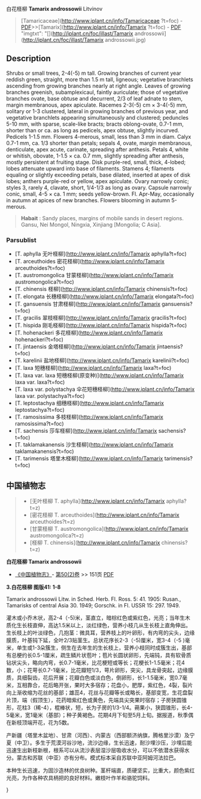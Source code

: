 白花柽柳 **Tamarix androssowii** Litvinov

> [Tamaricaceae](http://www.iplant.cn/info/Tamaricaceae ?t=foc) - [PDF](http://iplant.cn/foc/pdf/Tamaricaceae.pdf)>>[Tamarix](http://www.iplant.cn/info/Tamarix ?t=foc) - [PDF](http://www.iplant.cn/foc/pdf/Tamarix.pdf)
  "imgtxt": "[](http://iplant.cn/foc/illast/Tamarix androssowii](http://iplant.cn/foc/illast/Tamarix androssowii.jpg)

## Description

Shrubs or small trees, 2-4(-5) m tall. Growing branches of current year reddish green, straight, more than 1.5 m tall, ligneous; vegetative branchlets ascending from growing branches nearly at right angle. Leaves of growing branches greenish, subamplexicaul, faintly auriculate; those of vegetative branches ovate, base obtuse and decurrent, 2/3 of leaf adnate to stem, margin membranous, apex apiculate. Racemes 2-3(-5) cm × 3-4(-5) mm, solitary or 1-3 clustered, lateral in growing branches of previous year, and vegetative branchlets appearing simultaneously and clustered; peduncles 5-10 mm, with sparse, scale-like bracts; bracts oblong-ovate, 0.7-1 mm, shorter than or ca. as long as pedicels, apex obtuse, slightly incurved. Pedicels 1-1.5 mm. Flowers 4-merous, small, less than 3 mm in diam. Calyx 0.7-1 mm, ca. 1/3 shorter than petals; sepals 4, ovate, margin membranous, denticulate, apex acute, carinate, spreading after anthesis. Petals 4, white or whitish, obovate, 1-1.5 × ca. 0.7 mm, slightly spreading after anthesis, mostly persistent at fruiting stage. Disk purple-red, small, thick, 4-lobed; lobes attenuate upward into base of filaments. Stamens 4; filaments equaling or slightly exceeding petals, base dilated, inserted at apex of disk lobes; anthers purple-red or yellow, apex apiculate. Ovary narrowly conic; styles 3, rarely 4, clavate, short, 1/4-1/3 as long as ovary. Capsule narrowly conic, small, 4-5 × ca. 1 mm; seeds yellow-brown. Fl. Apr-May, occasionally in autumn at apices of new branches. Flowers blooming in autumn 5-merous.

> **Habait** : 
> Sandy places, margins of mobile sands in desert regions. Gansu, Nei Mongol, Ningxia, Xinjiang [Mongolia; C Asia].

### Parsublist

* [T.  aphylla  无叶柽柳](http://www.iplant.cn/info/Tamarix aphylla?t=foc)
* [T.  arceuthoides  密花柽柳](http://www.iplant.cn/info/Tamarix arceuthoides?t=foc)
* [T.  austromongolica  甘蒙柽柳](http://www.iplant.cn/info/Tamarix austromongolica?t=foc)
* [T.  chinensis  柽柳](http://www.iplant.cn/info/Tamarix chinensis?t=foc)
* [T.  elongata  长穗柽柳](http://www.iplant.cn/info/Tamarix elongata?t=foc)
* [T.  gansuensis  甘肃柽柳](http://www.iplant.cn/info/Tamarix gansuensis?t=foc)
* [T.  gracilis  翠枝柽柳](http://www.iplant.cn/info/Tamarix gracilis?t=foc)
* [T.  hispida  刚毛柽柳](http://www.iplant.cn/info/Tamarix hispida?t=foc)
* [T.  hohenackeri  多花柽柳](http://www.iplant.cn/info/Tamarix hohenackeri?t=foc)
* [T.  jintaensis  金塔柽柳](http://www.iplant.cn/info/Tamarix jintaensis?t=foc)
* [T.  karelinii  盐地柽柳](http://www.iplant.cn/info/Tamarix karelinii?t=foc)
* [T.  laxa  短穗柽柳](http://www.iplant.cn/info/Tamarix laxa?t=foc)
* [T.  laxa var. laxa  短穗柽柳(原变种)](http://www.iplant.cn/info/Tamarix laxa var. laxa?t=foc)
* [T.  laxa var. polystachya  伞花短穗柽柳](http://www.iplant.cn/info/Tamarix laxa var. polystachya?t=foc)
* [T.  leptostachya  细穗柽柳](http://www.iplant.cn/info/Tamarix leptostachya?t=foc)
* [T.  ramosissima  多枝柽柳](http://www.iplant.cn/info/Tamarix ramosissima?t=foc)
* [T.  sachensis  莎车柽柳](http://www.iplant.cn/info/Tamarix sachensis?t=foc)
* [T.  taklamakanensis  沙生柽柳](http://www.iplant.cn/info/Tamarix taklamakanensis?t=foc)
* [T.  tarimensis  塔里木柽柳](http://www.iplant.cn/info/Tamarix tarimensis?t=foc)

## 中国植物志

> * [无叶柽柳  T.  aphylla](http://www.iplant.cn/info/Tamarix aphylla?t=z)
> * [密花柽柳  T.  arceuthoides](http://www.iplant.cn/info/Tamarix arceuthoides?t=z)
> * [甘蒙柽柳  T.  austromongolica](http://www.iplant.cn/info/Tamarix austromongolica?t=z)
> * [柽柳  T.  chinensis](http://www.iplant.cn/info/Tamarix chinensis?t=z)

**白花柽柳 Tamarix androssowii**

* [《中国植物志》](http://www.iplant.cn/frps)- [第50(2)卷](http://www.iplant.cn/frps/vol/50(2)) >> 151页 [PDF](http://www.iplant.cn/frps/pdf/50(2)/151a.PDF)

**3.白花柽柳 图版41: 1-8**

Tamarix androssowii Litw. in Sched. Herb. Fl. Ross. 5: 41. 1905: Rusan., Tamarisks of central Asia 30. 1949; Gorschk. in Fl. USSR 15: 297. 1949.

灌木或小乔木状，高2-4（-5)米，茎直立，暗棕红色或紫红色，光亮；当年生木质化生长枝直伸，高达1.5米以上，淡红绿色，营养小枝几从生长枝上直角伸出。生长枝上的叶淡绿色，几抱茎：微具耳，营养枝上的叶卵形，有内弯的尖头，边缘膜质，叶基钝下延，全叶2/3贴茎生。总状花序长2-3（-5)厘米，宽3-4（-5 )毫米，单生或1-3朵簇生，侧生在去年生的生长枝上，营养小枝同时成簇生出，基部有总梗约长0.5-1厘米，疏生鳞片状苞叶；苞片长圆状卵形，先端钝，具有软骨质钻状尖头，略向内弯，长0.7-1毫米，比花梗短或等长；花梗长1-1.5毫米；花4数，小；花萼长0.7-1毫米，比花瓣短1/3，萼片卵形，突尖，具龙骨突起，边缘膜质，具细裂齿，花后开展；花瓣白色或淡白色，倒卵形，长1-1.5毫米，宽0.7毫米，互相靠合，花后略开张，果时大多宿存；花盘小，肥厚，紫红色，4裂，裂片向上渐收缩为花丝的基部；雄蕊4，花丝与花瓣等长或略长，基部变宽，生花盘裂片顶，端（假顶生），花药暗紫红色或黄色，先端具尖突果时宿存；子房狭圆锥形，花柱3（稀-4），棍棒状，短，长为子房的1/3-1/4。蒴果小，狭圆锥形，长4-5毫米，宽1毫米（基部）；种子黄褐色。花期4月下旬至5月上旬。据报道，秋季偶在新枝顶端开花，花为5数。

产新疆（塔里木盆地）、甘肃（河西）、内蒙古（西部额济纳旗，腾格里沙漠）及宁夏（中卫）。多生于荒漠河谷沙地，流沙边缘，生长迅速，耐沙埋沙压，沙埋后能迅速生出新枝新根，根系可以从流沙表层湿沙层吸收水分，可以不依潜水获得水分。蒙古和苏联（中亚）亦有分布。模式标本采自苏联中亚阿姆河法拉巴。

本种生长迅速，为固沙造林的优良树种。茎杆端直，质硬坚实，比重大，颜色紫红光亮，为作各种农具柄把的良好材料。嫩枝叶作羊和骆驼饲料。

}